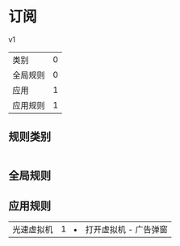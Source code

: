 # 订阅

v1

|||
| - |:-:|
|类别|0|
|全局规则|0|
|应用|1|
|应用规则|1|

## 规则类别

|||
| - |:-:|


## 全局规则



## 应用规则

||||
| - |:-:|-|
|光速虚拟机|1|<li>打开虚拟机 - 广告弹窗|
